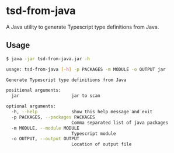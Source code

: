 # tsd-from-java

A Java utility to generate Typescript type definitions from Java.

## Usage

```bash
$ java -jar tsd-from-java.jar -h

usage: tsd-from-java [-h] -p PACKAGES -m MODULE -o OUTPUT jar

Generate Typescript type definitions from Java

positional arguments:
  jar                    jar to scan

optional arguments:
  -h, --help             show this help message and exit
  -p PACKAGES, --packages PACKAGES
                         Comma separated list of java packages
  -m MODULE, --module MODULE
                         Typescript module
  -o OUTPUT, --output OUTPUT
                         Location of output file
```